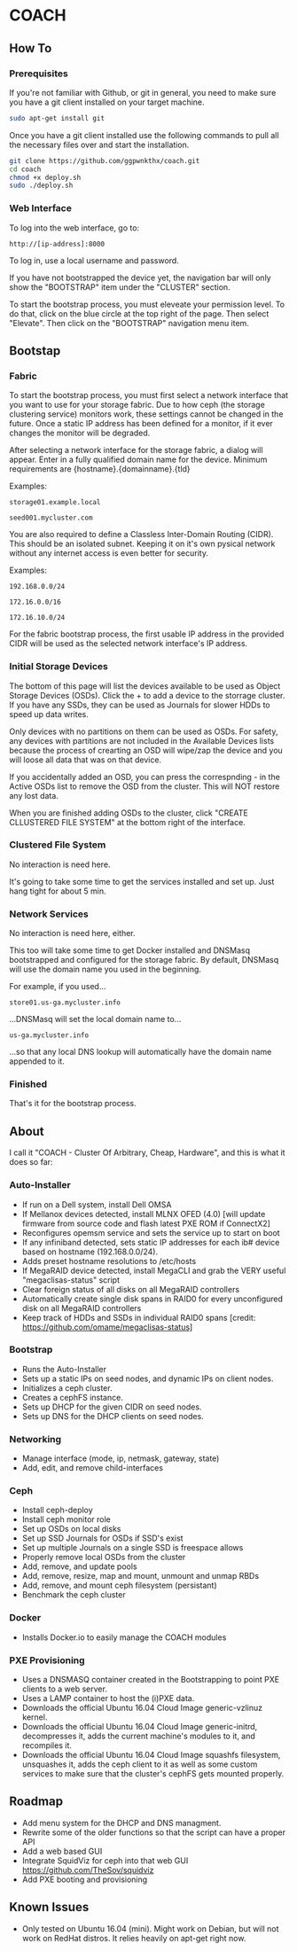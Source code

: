 # COACH
## How To
### Prerequisites
If you're not familiar with Github, or git in general, you need to make sure you have a git client installed on your target machine.
```bash
sudo apt-get install git
```
Once you have a git client installed use the following commands to pull all the necessary files over and start the installation.
```bash
git clone https://github.com/ggpwnkthx/coach.git
cd coach
chmod +x deploy.sh
sudo ./deploy.sh
```
### Web Interface
To log into the web interface, go to:
```
http://[ip-address]:8000
```
To log in, use a local username and password.

If you have not bootstrapped the device yet, the navigation bar will only show the "BOOTSTRAP" item under the "CLUSTER" section. 

To start the bootstrap process, you must eleveate your permission level. To do that, click on the blue circle at the top right of the page. Then select "Elevate". Then click on the "BOOTSTRAP" navigation menu item.
## Bootstap
### Fabric
To start the bootstrap process, you must first select a network interface that you want to use for your storage fabric. Due to how ceph (the storage clustering service) monitors work, these settings cannot be changed in the future. Once a static IP address has been defined for a monitor, if it ever changes the monitor will be degraded.

After selecting a network interface for the storage fabric, a dialog will appear. Enter in a fully qualified domain name for the device. Minimum requirements are {hostname}.{domainname}.{tld}

Examples:
```
storage01.example.local
```
```
seed001.mycluster.com
```
You are also required to define a Classless Inter-Domain Routing (CIDR). This should be an isolated subnet. Keeping it on it's own pysical network without any internet access is even better for security.

Examples:
```
192.168.0.0/24
```
```
172.16.0.0/16
```
```
172.16.10.0/24
```
For the fabric bootstrap process, the first usable IP address in the provided CIDR will be used as the selected network interface's IP address.
### Initial Storage Devices
The bottom of this page will list the devices available to be used as Object Storage Devices (OSDs). Click the + to add a device to the storrage cluster. If you have any SSDs, they can be used as Journals for slower HDDs to speed up data writes.

Only devices with no partitions on them can be used as OSDs. For safety, any devices with partitions are not included in the Available Devices lists because the process of crearting an OSD will wipe/zap the device and you will loose all data that was on that device.

If you accidentally added an OSD, you can press the correspnding - in the Active OSDs list to remove the OSD from the cluster. This will NOT restore any lost data.

When you are finished adding OSDs to the cluster, click "CREATE CLLUSTERED FILE SYSTEM" at the bottom right of the interface.
### Clustered File System
No interaction is need here.

It's going to take some time to get the services installed and set up. Just hang tight for about 5 min.

### Network Services
No interaction is need here, either.

This too will take some time to get Docker installed and DNSMasq bootstrapped and configured for the storage fabric. By default, DNSMasq will use the domain name you used in the beginning.

For example, if you used...
```
store01.us-ga.mycluster.info
```
...DNSMasq will set the local domain name to...
```
us-ga.mycluster.info
```
...so that any local DNS lookup will automatically have the domain name appended to it.

### Finished
That's it for the bootstrap process.

## About
I call it "COACH - Cluster Of Arbitrary, Cheap, Hardware", and this is what it does so far:

### Auto-Installer
* If run on a Dell system, install Dell OMSA
* If Mellanox devices detected, install MLNX OFED (4.0) [will update firmware from source code and flash latest PXE ROM if ConnectX2]
* Reconfigures opemsm service and sets the service up to start on boot
* If any infiniband detected, sets static IP addresses for each ib# device based on hostname (192.168.0.0/24).
* Adds preset hostname resolutions to /etc/hosts
* If MegaRAID device detected, install MegaCLI and grab the VERY useful "megaclisas-status" script
* Clear foreign status of all disks on all MegaRAID controllers
* Automatically create single disk spans in RAID0 for every unconfigured disk on all MegaRAID controllers
* Keep track of HDDs and SSDs in individual RAID0 spans [credit: https://github.com/omame/megaclisas-status]

### Bootstrap
* Runs the Auto-Installer
* Sets up a static IPs on seed nodes, and dynamic IPs on client nodes.
* Initializes a ceph cluster.
* Creates a cephFS instance.
* Sets up DHCP for the given CIDR on seed nodes.
* Sets up DNS for the DHCP clients on seed nodes.

### Networking
* Manage interface (mode, ip, netmask, gateway, state)
* Add, edit, and remove child-interfaces

### Ceph
* Install ceph-deploy
* Install ceph monitor role
* Set up OSDs on local disks
* Set up SSD Journals for OSDs if SSD's exist
* Set up multiple Journals on a single SSD is freespace allows
* Properly remove local OSDs from the cluster
* Add, remove, and update pools
* Add, remove, resize, map and mount, unmount and unmap RBDs
* Add, remove, and mount ceph filesystem (persistant)
* Benchmark the ceph cluster

### Docker
* Installs Docker.io to easily manage the COACH modules

### PXE Provisioning
* Uses a DNSMASQ container created in the Bootstrapping to point PXE clients to a web server.
* Uses a LAMP container to host the (i)PXE data.
* Downloads the official Ubuntu 16.04 Cloud Image generic-vzlinuz kernel.
* Downloads the official Ubuntu 16.04 Cloud Image generic-initrd, decompresses it, adds the current machine's modules to it, and recompiles it.
* Downloads the official Ubuntu 16.04 Cloud Image squashfs filesystem, unsquashes it, adds the ceph client to it as well as some custom services to make sure that the cluster's cephFS gets mounted properly.

## Roadmap
* Add menu system for the DHCP and DNS managment.
* Rewrite some of the older functions so that the script can have a proper API
* Add a web based GUI
* Integrate SquidViz for ceph into that web GUI https://github.com/TheSov/squidviz
* Add PXE booting and provisioning

## Known Issues
* Only tested on Ubuntu 16.04 (mini). Might work on Debian, but will not work on RedHat distros. It relies heavily on apt-get right now.
